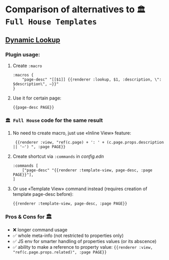 # Comparison of alternatives to `🏛 Full House Templates`

## [Dynamic Lookup](https://github.com/peanball/logseq-dynamic-lookup)
### Plugin usage:
1) Create `:macro`
   ```
   :macros {
       "page-desc" "[[$1]] {{renderer :lookup, $1, :description, \": $description\", —}}"
   }
   ```
2) Use it for certain page:
   ```
   {{page-desc PAGE}}
   ```

### `🏛 Full House` code for the same result
1) No need to create macro, just use «Inline View» feature:
   ```
    {{renderer :view, "ref(c.page) + ': ' + (c.page.props.description || '—') ", :page PAGE}}
   ```
2) Create shortcut via `:commands` in *config.edn*
   ```
   :commands [
       ["page-desc" "{{renderer :template-view, page-desc, :page PAGE}}"],
   ]
   ```
4) Or use «Template View» command instead (requires creation of template page-desc before):
   ```
   {{renderer :template-view, page-desc, :page PAGE}}
   ```

### Pros & Cons for 🏛

- ❌ longer command usage
- ✅ whole meta-info (not restricted to properties only)
- ✅ JS env for smarter handling of properties values (or its abscence)
- ✅ ability to make a reference to property value: `{{renderer :view, "ref(c.page.props.related)", :page PAGE}}`
